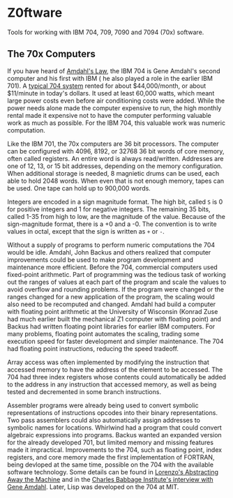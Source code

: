 # Z0ftware
Tools for working with IBM 704, 709, 7090 and 7094 (70x) software.

## The 70x Computers

If you have heard of [Amdahl's Law](https://en.wikipedia.org/wiki/Amdahl%27s_law), the IBM 704 is Gene Amdahl's second computer and his first with IBM ( he also played a role in the earlier IBM 701). A [typical 704 system](https://ed-thelen.org/comp-hist/BRL61-ibm0704.html) rented for about $44,000/month, or about $11/minute in today's dollars. It used at least 60,000 watts, which meant large power costs even before air conditioning costs were added. While the power needs alone made the computer expensive to run, the high monthly rental made it expensive not to have the computer performing valuable work as much as possible. For the IBM 704, this valuable work was numeric computation.

Like the IBM 701, the 70x computers are 36 bit processors. The computer can be configured with 4096, 8192, or 32768 36 bit words of core memory, often called registers. An entire word is always read/written. Addresses are one of 12, 13, or 15 bit addresses, depending on the memory configuration.  When additional storage is needed, 8 magnietic drums can be used, each able to hold 2048 words. When even that is not enough memory, tapes can be used. One tape can hold up to 900,000 words.

Integers are encoded in a sign magnitude format. The high bit, called `S` is 0 for positive integers and 1 for negative integers. The remaining 35 bits, called 1-35 from high to low, are the magnitude of the value. Because of the sign-magnitude format, there is a +0 and a -0. The convention is to write values in octal, except that the sign is written as `+` or `-`.

Without a supply of programs to perform numeric computations the 704 would be idle. Amdahl, John Backus and others realized that computer improvements could be used to make program development and maintenance more efficient. Before the 704, commercial computers used fixed-point arithmetic. Part of programming was the tedious task of working out the ranges of values at each part of the program and scale the values to avoid overflow and rounding problems. If the program were changed or the ranges changed for a new application of the program, the scaling would also need to be recomputed and changed. Amdahl had build a computer with floating point arithmetic at the University of Wisconsin (Konrad Zuse had much earlier built the mechanical Z1 computer with floating point) and Backus had written floating point libraries for earlier IBM computers. For many problems, floating point automates the scaling, trading some execution speed for faster development and simpler maintenance. The 704 had floating point instructions, reducing the speed tradeoff.

Array access was often implemented by modifying the instruction that accessed memory to have the address of the element to be accessed. The 704 had three index registers whose contents could automatically be added to the address in any instruction that accessed memory, as well as being tested and decremented in some branch instructions.

Assembler programs were already being used to convert symbolic representations of instructions opcodes into their binary representations. Two pass assemblers could also automatically assign addresses to symbolic names for locations. Whirlwind had a program that could convert algebraic expressions into programs. Backus wanted an expanded version for the already developed 701, but limited memory and missing features made it impractical. Improvements to the 704, such as floating point, index registers, and core memory made the first implementation of FORTRAN, being devloped at the same time, possible on the 704 with the available software technology. Some details can be found in [Lorenzo's Abstracting Away the Machine](https://www.amazon.com/Abstracting-Away-Machine-Programming-TRANslation/dp/1082395943) and in the [Charles Babbage Institute's interview with Gene Amdahl](https://conservancy.umn.edu/bitstream/handle/11299/104341/oh107gma.pdf). Later, Lisp was developed on the 704 at MIT.
